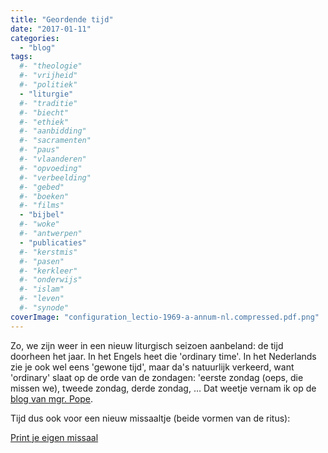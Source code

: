 ```yaml
---
title: "Geordende tijd"
date: "2017-01-11"
categories: 
  - "blog"
tags:
  #- "theologie"
  #- "vrijheid"
  #- "politiek"
  - "liturgie"
  #- "traditie"
  #- "biecht"
  #- "ethiek"
  #- "aanbidding"
  #- "sacramenten"
  #- "paus"
  #- "vlaanderen"
  #- "opvoeding"
  #- "verbeelding"
  #- "gebed"
  #- "boeken"
  #- "films"
  - "bijbel"
  #- "woke"
  #- "antwerpen"
  - "publicaties"
  #- "kerstmis"
  #- "pasen"
  #- "kerkleer"
  #- "onderwijs"
  #- "islam"
  #- "leven"
  #- "synode"
coverImage: "configuration_lectio-1969-a-annum-nl.compressed.pdf.png"
---
```


Zo, we zijn weer in een nieuw liturgisch seizoen aanbeland: de tijd doorheen het jaar. In het Engels heet die 'ordinary time'. In het Nederlands zie je ook wel eens 'gewone tijd', maar da's natuurlijk verkeerd, want 'ordinary' slaat op de orde van de zondagen: 'eerste zondag (oeps, die missen we), tweede zondag, derde zondag, … Dat weetje vernam ik op de [blog van mgr. Pope](http://blog.adw.org/2017/01/welcome-ordinary-time/).

Tijd dus ook voor een nieuw missaaltje (beide vormen van de ritus):

[Print je eigen missaal](http://www.missale.net/print/nl/)

